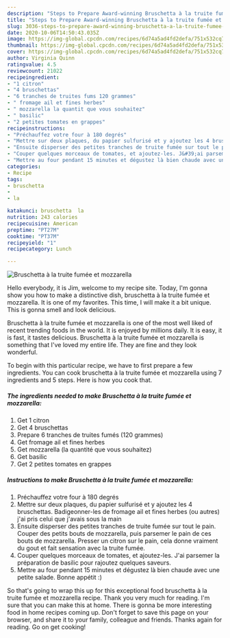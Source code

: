 ```yaml
---
description: "Steps to Prepare Award-winning Bruschetta à la truite fumée et mozzarella"
title: "Steps to Prepare Award-winning Bruschetta à la truite fumée et mozzarella"
slug: 3036-steps-to-prepare-award-winning-bruschetta-a-la-truite-fumee-et-mozzarella
date: 2020-10-06T14:50:43.035Z
image: https://img-global.cpcdn.com/recipes/6d74a5ad4fd2defa/751x532cq70/bruschetta-a-la-truite-fumee-et-mozzarella-photo-principale-de-la-recette.jpg
thumbnail: https://img-global.cpcdn.com/recipes/6d74a5ad4fd2defa/751x532cq70/bruschetta-a-la-truite-fumee-et-mozzarella-photo-principale-de-la-recette.jpg
cover: https://img-global.cpcdn.com/recipes/6d74a5ad4fd2defa/751x532cq70/bruschetta-a-la-truite-fumee-et-mozzarella-photo-principale-de-la-recette.jpg
author: Virginia Quinn
ratingvalue: 4.5
reviewcount: 21022
recipeingredient:
- "1 citron"
- "4 bruschettas"
- "6 tranches de truites fums 120 grammes"
- " fromage ail et fines herbes"
- " mozzarella la quantit que vous souhaitez"
- " basilic"
- "2 petites tomates en grappes"
recipeinstructions:
- "Préchauffez votre four à 180 degrés"
- "Mettre sur deux plaques, du papier sulfurisé et y ajoutez les 4 bruschettas. Badigeonner-les de fromage ail et fines herbes (ou autres) j&#39;ai pris celui que j&#39;avais sous la main"
- "Ensuite disperser des petites tranches de truite fumée sur tout le pain. Couper des petits bouts de mozzarella, puis parsemer le pain de ces bouts de mozzarella. Presser un citron sur le pain, cela donne vraiment du gout et fait sensation avec la truite fumée."
- "Couper quelques morceaux de tomates, et ajoutez-les. J&#39;ai parsemer la préparation de basilic pour rajoutez quelques saveurs."
- "Mettre au four pendant 15 minutes et dégustez là bien chaude avec une petite salade. Bonne appétit :)"
categories:
- Recipe
tags:
- bruschetta
- 
- la

katakunci: bruschetta  la 
nutrition: 243 calories
recipecuisine: American
preptime: "PT27M"
cooktime: "PT37M"
recipeyield: "1"
recipecategory: Lunch

---
```



![Bruschetta à la truite fumée et mozzarella](https://img-global.cpcdn.com/recipes/6d74a5ad4fd2defa/751x532cq70/bruschetta-a-la-truite-fumee-et-mozzarella-photo-principale-de-la-recette.jpg)

Hello everybody, it is Jim, welcome to my recipe site. Today, I'm gonna show you how to make a distinctive dish, bruschetta à la truite fumée et mozzarella. It is one of my favorites. This time, I will make it a bit unique. This is gonna smell and look delicious.

Bruschetta à la truite fumée et mozzarella is one of the most well liked of recent trending foods in the world. It is enjoyed by millions daily. It is easy, it is fast, it tastes delicious. Bruschetta à la truite fumée et mozzarella is something that I've loved my entire life. They are fine and they look wonderful.




To begin with this particular recipe, we have to first prepare a few ingredients. You can cook bruschetta à la truite fumée et mozzarella using 7 ingredients and 5 steps. Here is how you cook that.

<!--inarticleads1-->

##### The ingredients needed to make Bruschetta à la truite fumée et mozzarella:

1. Get 1 citron
1. Get 4 bruschettas
1. Prepare 6 tranches de truites fumés (120 grammes)
1. Get  fromage ail et fines herbes
1. Get  mozzarella (la quantité que vous souhaitez)
1. Get  basilic
1. Get 2 petites tomates en grappes




<!--inarticleads2-->

##### Instructions to make Bruschetta à la truite fumée et mozzarella:

1. Préchauffez votre four à 180 degrés
1. Mettre sur deux plaques, du papier sulfurisé et y ajoutez les 4 bruschettas. Badigeonner-les de fromage ail et fines herbes (ou autres) j&#39;ai pris celui que j&#39;avais sous la main
1. Ensuite disperser des petites tranches de truite fumée sur tout le pain. Couper des petits bouts de mozzarella, puis parsemer le pain de ces bouts de mozzarella. Presser un citron sur le pain, cela donne vraiment du gout et fait sensation avec la truite fumée.
1. Couper quelques morceaux de tomates, et ajoutez-les. J&#39;ai parsemer la préparation de basilic pour rajoutez quelques saveurs.
1. Mettre au four pendant 15 minutes et dégustez là bien chaude avec une petite salade. Bonne appétit :)




So that's going to wrap this up for this exceptional food bruschetta à la truite fumée et mozzarella recipe. Thank you very much for reading. I'm sure that you can make this at home. There is gonna be more interesting food in home recipes coming up. Don't forget to save this page on your browser, and share it to your family, colleague and friends. Thanks again for reading. Go on get cooking!
